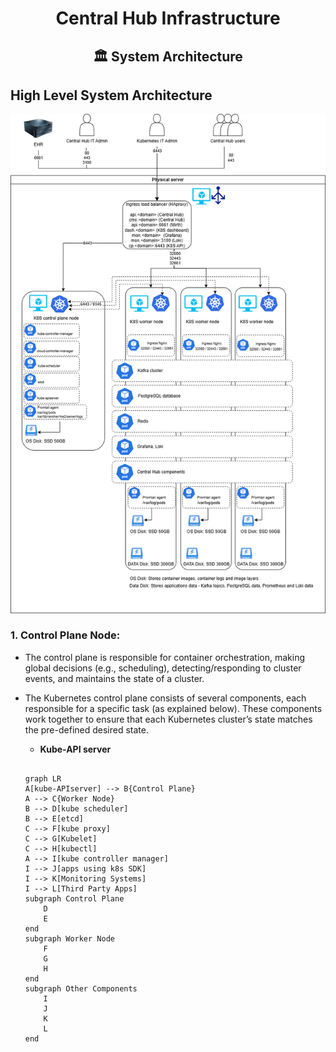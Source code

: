 <div align="center">
<h1>Central Hub Infrastructure</h1>
<h2> 🏛️ System Architecture </h2>
</div>

## High Level System Architecture

![k8s_infra](/Images/K8s_Infra.drawio.png)

  ### 1. **Control Plane Node**:

  - The control plane is responsible for container orchestration, making global decisions (e.g., scheduling), detecting/responding to cluster events, and maintains the state of a cluster.
  - The Kubernetes control plane consists of several components, each responsible for a specific task (as explained below). These components work together to ensure that each Kubernetes cluster’s state matches the 
    pre-defined desired state.
    * **Kube-API server**

    ```mermaid

    graph LR
    A[kube-APIserver] --> B{Control Plane}
    A --> C{Worker Node}
    B --> D[kube scheduler]
    B --> E[etcd]
    C --> F[kube proxy]
    C --> G[Kubelet]
    C --> H[kubectl]
    A --> I[kube controller manager]
    I --> J[apps using k8s SDK]
    I --> K[Monitoring Systems]
    I --> L[Third Party Apps]
    subgraph Control Plane
        D
        E
    end
    subgraph Worker Node
        F
        G
        H
    end
    subgraph Other Components
        I
        J
        K
        L
    end
    ```

